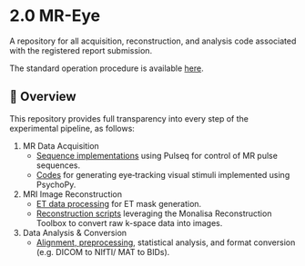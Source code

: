 # 2.0 MR-Eye

A repository for all acquisition, reconstruction, and analysis code associated with the registered report submission.

The standard operation procedure is available [here](https://mattechlab.github.io/sops/debi/data-collection/data-collection_DEBI_protocol/).


## 🚀 **Overview**

This repository provides full transparency into every step of the experimental pipeline, as follows:
1.	MR Data Acquisition
    - [Sequence implementations](https://github.com/MattechLab/pulseq4mreye) using Pulseq for control of MR pulse sequences. 
    - [Codes](https://github.com/Evelyn92/MREye_psychopy) for generating eye‑tracking visual stimuli implemented using PsychoPy.
2. MRI Image Reconstruction
    - [ET data processing](https://github.com/Evelyn92/hcph-sops-fork) for ET mask generation.
    - [Reconstruction scripts](https://github.com/Evelyn92/Recon_scripts) leveraging the Monalisa Reconstruction Toolbox to convert raw k-space data into images.
3.	Data Analysis & Conversion
    - [Alignment, preprocessing](https://github.com/Evelyn92/Recon_scripts/tree/master/func/spm_related), statistical analysis, and format conversion (e.g. DICOM to NIfTI/ MAT to BIDs).
